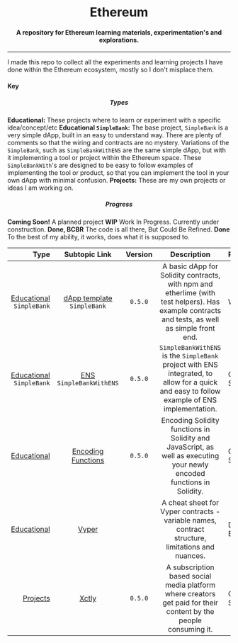 <div align="center">
   <h1>
      Ethereum
   </h1>
   <h4>
      A repository for Ethereum learning materials, experimentation's and explorations. 
   </h4>
</div>

---- 

I made this repo to collect all the experiments and learning projects I have done within the Ethereum ecosystem, mostly so I don't misplace them. 

#### Key

<div align="center">
<h5>Types</h5>
</div>

**Educational:** These projects where to learn or experiment with a specific idea/concept/etc 
**Educational `SimpleBank`:** The base project,     `SimpleBank` is a very simple dApp, built in an easy to understand way. There are plenty of comments so that the wiring and contracts are no mystery. Variations of the `SimpleBank`, such as `SimpleBankWithENS` are the same simple dApp, but with it implementing a tool or project within the Ethereum space. These `SimpleBankWith`'s are designed to be easy to follow examples of implementing the tool or product, so that you can implement the tool in your own dApp with minimal confusion. 
**Projects:** These are my own projects or ideas I am working on.  

<div align="center">
<h5>Progress</h5>
</div>

**Coming Soon!** A planned project 
**WIP** Work In Progress. Currently under construction.
**Done, BCBR** The code is all there, But Could Be Refined.
**Done** To the best of my ability, it works, does what it is supposed to. 

| Type | Subtopic Link | Version | Description | Progress |
|------:|:-------------:|:-------:|:-----------:|:---------|
| [Educational](Educational) `SimpleBank` | [dApp template](Educational\SimpleBank) `SimpleBank` | `0.5.0` | A basic dApp for Solidity contracts, with npm and etherlime (with test helpers). Has example contracts and tests, as well as simple front end. | WIP |
| [Educational](Educational) `SimpleBank` | [ENS]() `SimpleBankWithENS` | `0.5.0` | `SimpleBankWithENS` is the `SimpleBank` project with ENS integrated, to allow for a quick and easy to follow example of ENS implementation. | Coming Soon! |
| [Educational](Educational) | [Encoding Functions](Educational\Encoding) | `0.5.0` | Encoding Solidity functions in Solidity and JavaScript, as well as executing your newly encoded functions in Solidity. | Coming Soon! |
| [Educational](Educational) | [Vyper](Educational\Vyper) | | A cheat sheet for Vyper contracts - variable names, contract structure, limitations and nuances. | Done, BCBR |
| [Projects](Projects) | [Xctly](Projects\Xctly) | `0.5.0` | A subscription based social media platform where creators get paid for their content by the people consuming it. | Coming Soon! |




